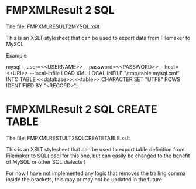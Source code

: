 FMPXMLResult 2 SQL
==================

The file: FMPXMLRESULT2MYSQL.xslt

This is an XSLT stylesheet that can be used to export data from Filemaker to MySQL

Example

mysql --user=<\<USERNAME\>> --password=<\<PASSWORD\>> --host=<\<URI\>> --local-infile
LOAD XML LOCAL INFILE "/tmp/table.mysql.xml" INTO TABLE <\<database\>>.<\<table\>> CHARACTER SET \"UTF8\" ROWS IDENTIFIED BY "\<RECORD\>";



FMPXMLResult 2 SQL CREATE TABLE
===============================

The file: FMPXMLRESTULT2SQLCREATETABLE.xslt

This is an XSLT stylesheet that can be used to export table definition from Filemaker to SQL( psql for this one, but can easily be changed to the benefit of MySQL or other SQL dialects )

For now I have not implemented any logic that removes the trailing comma inside the brackets, this may or may not be updated in the future.
